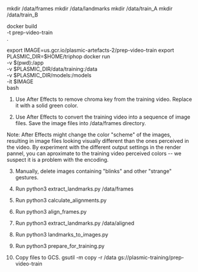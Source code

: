 mkdir /data/frames
mkdir /data/landmarks
mkdir /data/train_A
mkdir /data/train_B

docker build \
	-t prep-video-train \
	.

export IMAGE=us.gcr.io/plasmic-artefacts-2/prep-video-train
export PLASMIC_DIR=$HOME/triphop
docker run \
	-v $(pwd):/app \
	-v $PLASMIC_DIR/data/training:/data \
	-v $PLASMIC_DIR/models:/models \
	-it $IMAGE \
	bash

1) Use After Effects to remove chroma key from the training video. Replace it with a solid green color.

2) Use After Effects to convert the training video into a sequence of image files. Save the image files into /data/frames directory. 

Note: After Effects might change the color "scheme" of the images, resulting in image files looking visually different than the ones perceived in the video. By experiment with the different output settings in the render pannel, you can aproximate to the training video perceived colors -- we suspect it is a problem with the encoding.

3) Manually, delete images containing "blinks" and other "strange" gestures.

4) Run python3 extract_landmarks.py /data/frames

5) Run python3 calculate_alignments.py

6) Run python3 align_frames.py

7) Run python3 extract_landmarks.py /data/aligned

8) Run python3 landmarks_to_images.py

9) Run python3 prepare_for_training.py

10) Copy files to GCS.
	gsutil -m copy -r /data gs://plasmic-training/prep-video-train
